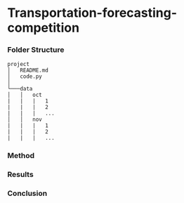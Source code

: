 # Transportation-forecasting-competition

### Folder Structure
```
project
│   README.md
│   code.py    
│
└───data
│   │   oct
|   |   |   1
|   |   |   2
|   |   |   ...
│   │   nov
|   |   |   1
|   |   |   2
|   |   |   ...
```


### Method


### Results

### Conclusion


